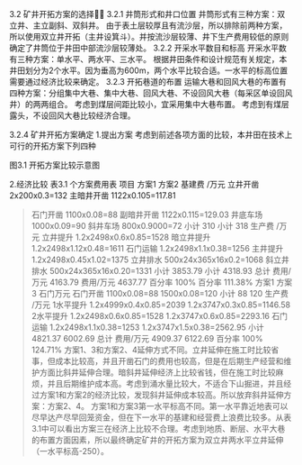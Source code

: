 3.2  矿井开拓方案的选择
3.2.1 井筒形式和井口位置
井筒形式有三种方案：双立井、主立副斜、双斜井。
由于表土层较厚且有流沙层，所以排除前两种方案，所以使用双立井开拓（主井设箕斗）。并按流沙层较薄、井下生产费用较低的原则确定了井筒位于井田中部流沙层较薄处。
3.2.2 开采水平数目和标高
开采水平数有三种方案：单水平、两水平、三水平。
根据井田条件和设计规范有关规定，本井田划分为2个水平。因为垂高为600m，两个水平比较合适。一水平的标高位置需要通过经济比较来确定。
3.2.3 开拓巷道的布置
运输大巷和回风大巷的布置有四种方案：分组集中大巷、集中大巷、回风大巷、不设回风大巷（每采区单设回风井）的两两组合。
考虑到煤层间距比较小，宜采用集中大巷布置。
考虑到有煤层露头，不设回风大巷比较经济合理。

3.2.4 矿井开拓方案确定
1.提出方案
考虑到前述各项方面的比较，本井田在技术上可行的开拓方案下列四种

图3.1  开拓方案比较示意图


2.经济比较
表3.1  个方案费用表
项目	方案1	方案2
基建费
/万元	立井开凿	2x200x0.3=132	主暗井开凿	1122x0.105=117.81
> 石门开凿	1100x0.08=88	副暗井开凿	1122x0.115=129.03
> 井底车场	1000x0.09=90	斜井车场	800x0.9000=72
> 小计	          310	小计	           318
生产费
/万元	立井提升	1.2x2498x0.6x0.85=1528	暗立井提升	1.2x2498x1.12x0.48=1611
> 石门运输	1.2x2498x1.1x0.38=1256	主井提升	1.2x2498x0.45x1.02=1375
> 立井排水	500x24x365x16x0.2=1068	斜立井排水	500x24x365x16x0.20=1331
> 小计	3853.79	小计	4318.93
总计	费用/万元	4163.79	费用/万元	4637.77
> 百分率	100%	百分率	111.38%
方案1	方案3
石门万元	石门开凿	1100x0.08=88	1500x0.08=120
> 小计	88	120
生产费
/万元	1水平提升	1.2x4999x0.4x0.85=2039	1.2x3747x0.3x0.85=1146.58
> 2水平提升	1.2x2498x0.6x0.85=1528	1.2x3747x0.6x0.85=2293.16
> 石门运输	1.2x2498x1.1x0.38=1253	1.2x3747x1.5x0.38=2562.95
> 小计	4821.37	6002.69
总计	费用/万元	4909.37	6122.69
> 百分率	100%	124.71%
方案1、3和方案2、4延伸方式不同。立井延伸在施工时比较省事，但成本比较高，并且开凿石门的费用也较高，但是在后期生产经营和维护方面比斜井延伸合理。暗斜井延伸经济上比较省钱，但在施工时比较麻烦，并且后期维护成本高。考虑到涌水量比较大，不适合下山掘进，并且经过方案1和方案2的经济比较，发现斜井延伸成本较高。所以放弃斜井延伸方案：方案2、4。
方案1和方案3第一水平标高不同。第一水平靠近地表可以尽早达产尽早回笼资金，但在下一水平的基建和经营费上浪费比较多。从表3.1中可以看出方案三在经济上比较不合理。考虑到地质、断层、水平大巷的布置方面因素，所以最终确定矿井的开拓方案为双立井两水平立井延伸（一水平标高-250）。
